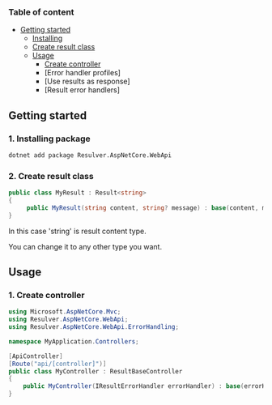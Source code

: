 ### Table of content
- [Getting started](#getting-started)
    - [Installing](#1-Installing-package)
    - [Create result class](#2-Create-result-class)
    - [Usage](#3-Usage)
       - [Create controller](#Create-controller)
       - [Error handler profiles]
       - [Use results as response]
       - [Result error handlers] 



## Getting started
### 1. Installing package
  ```bash
  dotnet add package Resulver.AspNetCore.WebApi
  ```


### 2. Create result class
 ```csharp
 public class MyResult : Result<string>
 {
      public MyResult(string content, string? message) : base(content, message) { }
 }
 ```
  In this case 'string' is result content type.
  
  You can change it to any other type you want.

  ## Usage
  ### 1. Create controller

  ```csharp
  using Microsoft.AspNetCore.Mvc;
  using Resulver.AspNetCore.WebApi;
  using Resulver.AspNetCore.WebApi.ErrorHandling;

  namespace MyApplication.Controllers;

  [ApiController]
  [Route("api/[controller]")]
  public class MyController : ResultBaseController
  {
      public MyController(IResultErrorHandler errorHandler) : base(errorHandler) {}
  }
  ```
